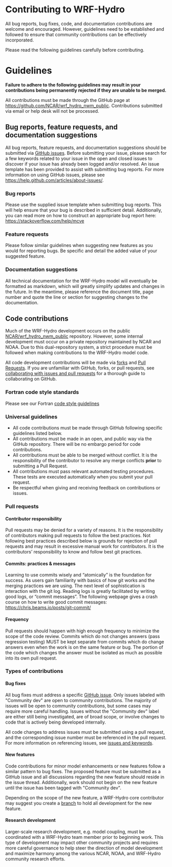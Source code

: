 # Contributing to WRF-Hydro
All bug reports, bug fixes, code, and documentation contributions are welcome and encouraged. However, guidelines need to be established and followed to ensure that community contributions can be effectively incorporated.

Please read the following guidelines carefully before contributing. 

# Guidelines

**Failure to adhere to the following guidelines may result in your contributions being permanently rejected if they are unable to be merged.**

All contributions must be made through the GitHub page at https://github.com/NCAR/wrf_hydro_nwm_public. Contributions submitted via email or help desk will not be processed.

## Bug reports, feature requests, and documentation suggestions
All bug reports, feature requests, and documentation suggestions should be submitted via [GitHub issues](https://github.com/NCAR/wrf_hydro_nwm_public/issues). Before submitting your issue, please search for a few keywords related to your issue in the open and closed issues to discover if your issue has already been logged and/or resolved. An issue template has been provided to assist with submitting bug reports. For more information on using GitHub issues, please see https://help.github.com/articles/about-issues/.

### Bug reports
Please use the supplied issue template when submitting bug reports. This will help ensure that your bug is described in sufficient detail. Additionally, you can read more on how to construct an appropriate bug report here: https://stackoverflow.com/help/mcve

### Feature requests
Please follow similar guidelines when suggesting new features as you would for reporting bugs. Be specific and detail the added value of your suggested feature.

### Documentation suggestions
All technical documentation for the WRF-Hydro model will eventually be formatted as markdown, which will greatly simplify updates and changes in the future. In the meantime, please reference the document title, page number and quote the line or section for suggesting changes to the documentation.

## Code contributions
Much of the WRF-Hydro development occurs on the public [NCAR/wrf_hydro_nwm_public](https://github.com/NCAR/wrf_hydro_nwm_public) repository. However, some internal development must occur on a private repository maintained by NCAR and NOAA. Due to this dual-repository system, a strict procedure must be followed when making contributions to the WRF-Hydro model code.

All code development contributions will be made via [forks](https://help.github.com/articles/about-forks/) and [Pull Requests](https://help.github.com/articles/about-pull-requests/). If you are unfamiliar with GitHub, forks, or pull requests, see [collaborating with issues and pull requests](https://help.github.com/categories/collaborating-with-issues-and-pull-requests/) for a thorough guide to collaborating on GitHub.

### Fortran code style standards
Please see our Fortran [code style guidelines](CODESTYLE.md)

### Universal guidelines

* All code contributions must be made through GitHub following specific guidelines listed below.
* All contributions must be made in an open, and public way via the GitHub repository. There will be no embargo period for code contributions.
* All contributions must be able to be merged without conflict. It is the responsibility of the contributor to resolve any merge conflicts **prior** to submitting a Pull Request.
* All contributions must pass relevant automated testing procedures. These tests are executed automatically when you submit your pull request.
* Be respectful when giving and receiving feedback on contributions or issues. 

### Pull requests

#### Contributor responsibility
Pull requests may be denied for a variety of reasons. It is the responsibility of contributors making pull requests to follow the best practices. Not following best practices described below is grounds for rejection of pull requests and may result in excessive manual work for contributors. It is the contributors’ responsibility to know and follow best git practices.

#### Commits: practices & messages
Learning to use commits wisely and “atomically” is the foundation for success. As users gain familiarity with basics of how git works and the merging practices we are using. The next level of sophistication is interaction with the git log. Reading logs is greatly facilitated by writing good logs, or “commit messages”. The following webpage gives a crash course on how to write good commit messages: https://chris.beams.io/posts/git-commit/

#### Frequency
Pull requests should happen with high enough frequency to minimize the scope of the code review. Commits which do not changes answers (pass regression testing) MUST be kept separate from commits which do change answers even when the work is on the same feature or bug. The portion of the code which changes the answer must be isolated as much as possible into its own pull request.

### Types of contributions
#### Bug fixes
All bug fixes must address a specific [GitHub issue](https://github.com/NCAR/wrf_hydro_nwm_public/issues). Only issues labeled with "Community dev" are open to community contributions. The majority of issues will be open to community contributions, but some cases may require more careful handling. Issues without the "Community dev" label are either still being investigated, are of broad scope, or involve changes to code that is actively being developed internally. 

All code changes to address issues must be submitted using a pull request, and the corresponding issue number must be referenced in the pull request. For more information on referencing issues, see [issues and keywords](https://help.github.com/articles/closing-issues-using-keywords/).

#### New features
Code contributions for minor model enhancements or new features follow a similar pattern to bug fixes. The proposed feature must be submitted as a GitHub issue and all discussions regarding the new feature should reside in the issue thread. Additionally, work should not begin on the new feature until the issue has been tagged with "Community dev".

Depending on the scope of the new feature, a WRF-Hydro core contributor may suggest you create a [branch](https://help.github.com/articles/about-branches/) to hold all development for the new feature. 

#### Research development
Larger-scale research development, e.g. model coupling, must be coordinated with a WRF-Hydro team member prior to beginning work. This type of development may impact other community projects and requires more careful governance to help steer the direction of model development and maximize harmony among the various NCAR, NOAA, and WRF-Hydro community research efforts.
